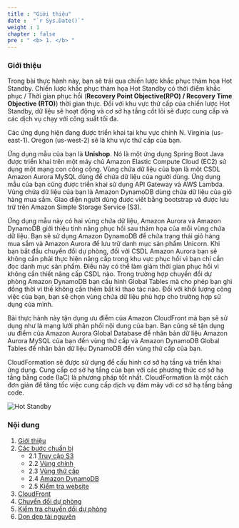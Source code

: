 ```yaml
---
title : "Giới thiệu"
date :  "`r Sys.Date()`" 
weight : 1 
chapter : false
pre : " <b> 1. </b> "
---
```

### Giới thiệu
Trong bài thực hành này, bạn sẽ trải qua chiến lược khắc phục thảm họa Hot Standby. Chiến lược khắc phục thảm họa Hot Standby có thời điểm khắc phục  /  Thời gian phục hồi (**Recovery Point Objective(RPO) / Recovery Time Objective (RTO)**) thời gian thực. Đối với khu vực thứ cấp của chiến lược Hot Standby, dữ liệu sẽ hoạt động và cơ sở hạ tầng cốt lõi sẽ được cung cấp và các dịch vụ chạy với công suất tối đa.

Các ứng dụng hiện đang được triển khai tại khu vực chính N. Virginia (us-east-1). Oregon (us-west-2) sẽ là khu vực thứ cấp của bạn.

Ứng dụng mẫu của bạn là **Unishop**. Nó là một ứng dụng Spring Boot Java được triển khai trên một máy chủ Amazon Elastic Compute Cloud (EC2) sử dụng một mạng con công cộng. Vùng chứa dữ liệu của bạn là một CSDL Amazon Aurora  MySQL dùng để chứa dữ liệu của người dùng. Ứng dụng mẫu của bạn cũng được triển khai sử dụng API Gateway và AWS Lambda. Vùng chứa dữ liệu của bạn là Amazon DynamoDB dùng chứa dữ liệu của giỏ hàng mua sắm. Giao diện người dùng được viết bằng bootstrap và được lưu trữ trên Amazon Simple Storage Service (S3).

Ứng dụng mẫu này có hai vùng chứa dữ liệu, Amazon Aurora và Amazon DynamoDB giới thiệu tính năng phục hồi sau thảm họa của mỗi vùng chứa dữ liệu. Bạn sẽ sử dụng Amazon DynamoDB để chứa trạng thái giỏ hàng mua sắm và Amazon Aurora để lưu trữ danh mục sản phẩm Unicorn. Khi bạn bắt đầu chuyển đổi dự phòng, đối với CSDL Amazon Aurora bạn sẽ không cần phải thực hiện nâng cấp trong khu vực phục hồi vì bạn chỉ cần đọc danh mục sản phẩm. Điều này có thể làm giảm thời gian phục hồi vì không cần thiết nâng cấp CSDL nào. Trong trường hợp chuyển đổi dự phòng Amazon DynamoDB bạn cấu hình Global Tables mà cho phép bạn ghi đồng thời vì thế không cần thêm bất kì thao tác nào. Đối với khối lượng công việc của bạn, bạn sẽ chọn vùng chứa dữ liệu phù hợp cho trường hợp sử dụng của mình.

Bài thực hành này tận dụng ưu điểm của Amazon CloudFront mà bạn sẽ sử dụng như là mạng lưới phân phối nội dung của bạn. Bạn cũng sẽ tận dụng ưu điểm của Amazon Aurora Global Database để nhân bản dữ liệu Amazon Aurora MySQL của bạn đến vùng thứ cấp và Amazon DynamoDB Global Tables để nhân bản dữ liệu DynamoDB đến vùng thứ cấp của bạn.

CloudFormation sẽ được sử dụng để cấu hình cơ sở hạ tầng và triển khai ứng dụng. Cung cấp cơ sở hạ tầng của bạn với các phương thức cơ sở hạ tầng bằng code (IaC) là phương pháp tổt nhất. CloudFormation là một cách đơn giản để tăng tốc việc cung cấp dịch vụ đám mây với cơ sở hạ tầng bằng code.

![Hot Standby](/images/hotstandby.png?width=60pc)


### Nội dung

1. [Giới thiệu](../1.introduce/)
2. [Các bước chuẩn bị](../2.preparation/)
    - 2.1 [Truy cập S3](../2.preparation/2.1.s3access/)
    - 2.2 [Vùng chính](../2.preparation/2.2.primaryregion/)
    - 2.3 [Vùng thứ cấp](../2.preparation/2.3.secondaryregion/)
    - 2.4 [Amazon DynamoDB](../2.preparation/2.4.amazondynamodb/)
    - 2.5 [Kiểm tra website](../2.preparation/2.5.verifywebsite/)
3. [CloudFront](../3.cloudfront/)
4. [Chuyển đổi dự phòng](../4.failover/)
5. [Kiểm tra chuyển đổi dự phòng](../5.failover/)
6. [Dọn dẹp tài nguyên](../6.cleanupresources/)


